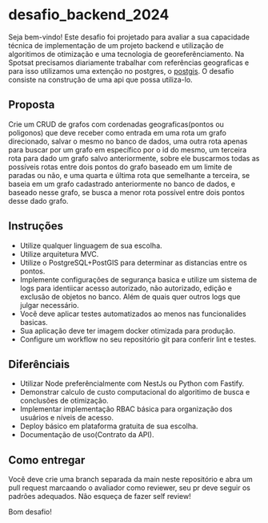 # desafio_backend_2024

Seja bem-vindo! Este desafio foi projetado para avaliar a 
sua capacidade técnica de implementação de um projeto backend e utilização de algoritimos de otimização e uma tecnologia de georeferênciamento. Na Spotsat precisamos diariamente trabalhar com referências geograficas e para isso utilizamos uma extenção no postgres, o [postgis](https://postgis.net/). O desafio consiste na construção de uma api que possa utiliza-lo.

## Proposta

Crie um CRUD de grafos com cordenadas geograficas(pontos ou poligonos) que deve receber como entrada em uma rota um grafo direcionado, salvar o mesmo no banco de dados, uma outra rota apenas para buscar por um grafo em específico por o id do mesmo, um terceira rota para dado um grafo salvo anteriormente, sobre ele buscarmos todas as possíveis rotas entre dois pontos do grafo baseado em um limite de paradas ou não, e uma quarta e última rota que semelhante a terceira, se baseia em um grafo cadastrado anteriormente no banco de dados, e baseado nesse grafo, se busca a menor rota possível entre dois pontos desse dado grafo.

## Instruções

- Utilize qualquer linguagem de sua escolha.
- Utilize arquitetura MVC.
- Utilize o PostgreSQL+PostGIS para determinar as distancias entre os pontos.
- Implemente configurações de segurança basica e utilize um sistema de logs para identiicar acesso autorizado, não autorizado, edição e exclusão de objetos no banco. Além de quais quer outros logs que julgar necessário.
- Você deve aplicar testes automatizados ao menos nas funcionalides basicas.
- Sua aplicação deve ter imagem docker otimizada para produção.
- Configure um workflow no seu repositório git para conferir lint e testes.

## Diferênciais

- Utilizar Node preferêncialmente com NestJs ou Python com Fastify.
- Demonstrar calculo de custo computacional do algoritimo de busca e conclusões de otimização.
- Implementar implementação RBAC básica para organização dos usuários e níveis de acesso.
- Deploy básico em plataforma gratuita de sua escolha.
- Documentação de uso(Contrato da API).

## Como entregar

Você deve crie uma branch separada da main neste repositório e abra um pull request marcaando o avaliador como reviewer, seu pr deve seguir os padrões adequados. Não esqueça de fazer self review!

Bom desafio!
